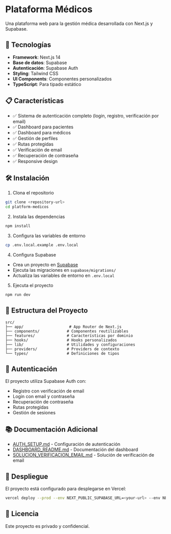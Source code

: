 # Plataforma Médicos

Una plataforma web para la gestión médica desarrollada con Next.js y Supabase.

## 🚀 Tecnologías

- **Framework**: Next.js 14
- **Base de datos**: Supabase
- **Autenticación**: Supabase Auth
- **Styling**: Tailwind CSS
- **UI Components**: Componentes personalizados
- **TypeScript**: Para tipado estático

## 📋 Características

- ✅ Sistema de autenticación completo (login, registro, verificación por email)
- ✅ Dashboard para pacientes
- ✅ Dashboard para médicos
- ✅ Gestión de perfiles
- ✅ Rutas protegidas
- ✅ Verificación de email
- ✅ Recuperación de contraseña
- ✅ Responsive design

## 🛠️ Instalación

1. Clona el repositorio
```bash
git clone <repository-url>
cd platform-medicos
```

2. Instala las dependencias
```bash
npm install
```

3. Configura las variables de entorno
```bash
cp .env.local.example .env.local
```

4. Configura Supabase
- Crea un proyecto en [Supabase](https://supabase.com)
- Ejecuta las migraciones en `supabase/migrations/`
- Actualiza las variables de entorno en `.env.local`

5. Ejecuta el proyecto
```bash
npm run dev
```

## 📁 Estructura del Proyecto

```
src/
├── app/                    # App Router de Next.js
├── components/            # Componentes reutilizables
├── features/              # Características por dominio
├── hooks/                 # Hooks personalizados
├── lib/                   # Utilidades y configuraciones
├── providers/             # Providers de contexto
└── types/                 # Definiciones de tipos
```

## 🔐 Autenticación

El proyecto utiliza Supabase Auth con:
- Registro con verificación de email
- Login con email y contraseña
- Recuperación de contraseña
- Rutas protegidas
- Gestión de sesiones

## 📚 Documentación Adicional

- [AUTH_SETUP.md](./AUTH_SETUP.md) - Configuración de autenticación
- [DASHBOARD_README.md](./DASHBOARD_README.md) - Documentación del dashboard
- [SOLUCION_VERIFICACION_EMAIL.md](./SOLUCION_VERIFICACION_EMAIL.md) - Solución de verificación de email

## 🚀 Despliegue

El proyecto está configurado para desplegarse en Vercel:

```bash
vercel deploy --prod --env NEXT_PUBLIC_SUPABASE_URL=<your-url> --env NEXT_PUBLIC_SUPABASE_ANON_KEY=<your-key>
```

## 📄 Licencia

Este proyecto es privado y confidencial.